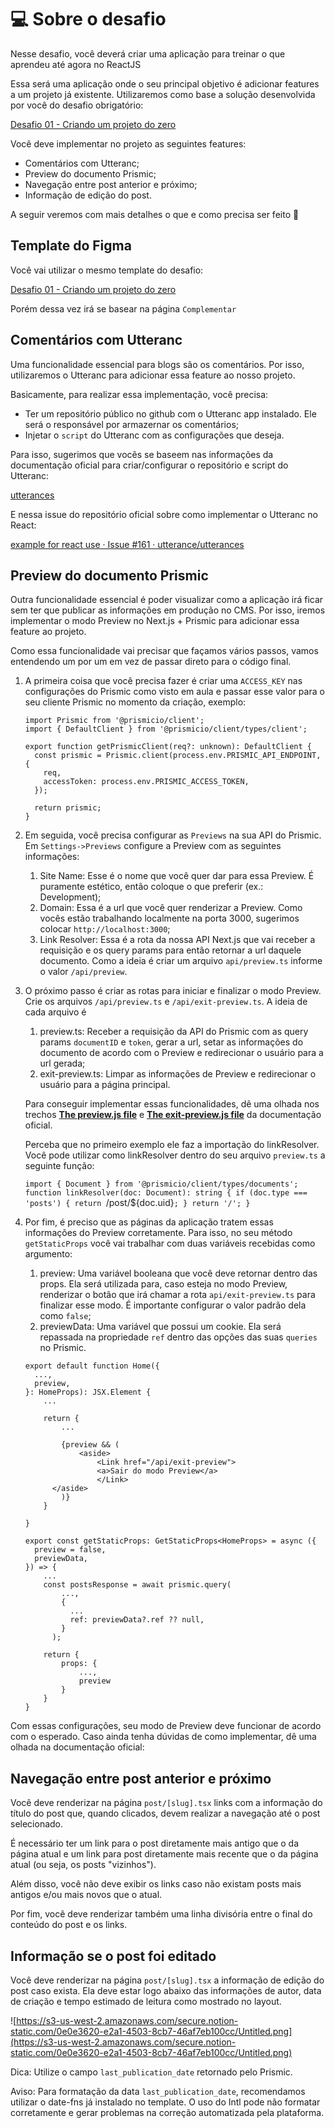 # 💻 Sobre o desafio

Nesse desafio, você deverá criar uma aplicação para treinar o que aprendeu até agora no ReactJS

Essa será uma aplicação onde o seu principal objetivo é adicionar features a um projeto já existente. Utilizaremos como base a solução desenvolvida por você do desafio obrigatório:

[Desafio 01 - Criando um projeto do zero](https://www.notion.so/Desafio-01-Criando-um-projeto-do-zero-b1a3645d286b4eec93f5f1f5476d0ff7) 

Você deve implementar no projeto as seguintes features:

- Comentários com Utteranc;
- Preview do documento Prismic;
- Navegação entre post anterior e próximo;
- Informação de edição do post.

A seguir veremos com mais detalhes o que e como precisa ser feito 🚀

## Template do Figma

Você vai utilizar o mesmo template do desafio:

[Desafio 01 - Criando um projeto do zero](https://www.notion.so/Desafio-01-Criando-um-projeto-do-zero-b1a3645d286b4eec93f5f1f5476d0ff7) 

Porém dessa vez irá se basear na página `Complementar`

## Comentários com Utteranc

Uma funcionalidade essencial para blogs são os comentários. Por isso, utilizaremos o Utteranc para adicionar essa feature ao nosso projeto.

Basicamente, para realizar essa implementação, você precisa:

- Ter um repositório público no github com o Utteranc app instalado. Ele será o responsável por armazernar os comentários;
- Injetar o `script` do Utteranc com as configurações que deseja.

Para isso, sugerimos que vocês se baseem nas informações da documentação oficial para criar/configurar o repositório e script do Utteranc:

[utterances](https://utteranc.es/)

E nessa issue do repositório oficial sobre como implementar o Utteranc no React:

[example for react use · Issue #161 · utterance/utterances](https://github.com/utterance/utterances/issues/161)

## Preview do documento Prismic

Outra funcionalidade essencial é poder visualizar como a aplicação irá ficar sem ter que publicar as informações em produção no CMS. Por isso, iremos implementar o modo Preview no Next.js + Prismic para adicionar essa feature ao projeto.

Como essa funcionalidade vai precisar que façamos vários passos, vamos entendendo um por um em vez de passar direto para o código final.

1. A primeira coisa que você precisa fazer é criar uma `ACCESS_KEY` nas configurações do Prismic como visto em aula e passar esse valor para o seu cliente Prismic no momento da criação, exemplo:

    ```tsx
    import Prismic from '@prismicio/client';
    import { DefaultClient } from '@prismicio/client/types/client';

    export function getPrismicClient(req?: unknown): DefaultClient {
      const prismic = Prismic.client(process.env.PRISMIC_API_ENDPOINT, {
        req,
        accessToken: process.env.PRISMIC_ACCESS_TOKEN,
      });

      return prismic;
    }
    ```

2. Em seguida, você precisa configurar as `Previews` na sua API do Prismic. Em `Settings->Previews` configure a Preview com as seguintes informações:
    1. Site Name: Esse é o nome que você quer dar para essa Preview. É puramente estético, então coloque o que preferir (ex.: Development);
    2. Domain: Essa é a url que você quer renderizar a Preview. Como vocês estão trabalhando localmente na porta 3000, sugerimos colocar `http://localhost:3000`;
    3. Link Resolver: Essa é a rota da nossa API Next.js que vai receber a requisição e os query params para então retornar a url daquele documento. Como a ideia é criar um arquivo `api/preview.ts` informe o valor `/api/preview`.
3. O próximo passo é criar as rotas para iniciar e finalizar o modo Preview. Crie os arquivos `/api/preview.ts` e `/api/exit-preview.ts`. A ideia de cada arquivo é
    1. preview.ts: Receber a requisição da API do Prismic com as query params `documentID` e `token`, gerar a url, setar as informações do documento de acordo com o Preview e redirecionar o usuário para a url gerada;
    2. exit-preview.ts: Limpar as informações de Preview e redirecionar o usuário para a página principal.

    Para conseguir implementar essas funcionalidades, dê uma olhada nos trechos **[The preview.js file](https://prismic.io/docs/technologies/previews-nextjs)** e **[The exit-preview.js file](https://github.com/prismicio/nextjs-blog/tree/master/pages/api)** da documentação oficial.

    Perceba que no primeiro exemplo ele faz a importação do linkResolver. Você pode utilizar como linkResolver dentro do seu arquivo `preview.ts` a seguinte função:

    `import { Document } from '@prismicio/client/types/documents';
    function linkResolver(doc: Document): string {
      if (doc.type === 'posts') {
        return `/post/${doc.uid}`;
      }
      return '/';
    }`

4. Por fim, é preciso que as páginas da aplicação tratem essas informações do Preview corretamente. Para isso, no seu método `getStaticProps` você vai trabalhar com duas variáveis recebidas como argumento:
    1. preview: Uma variável booleana que você deve retornar dentro das props. Ela será utilizada para, caso esteja no modo Preview, renderizar o botão que irá chamar a rota `api/exit-preview.ts` para finalizar esse modo. É importante configurar o valor padrão dela como `false`;
    2. previewData: Uma variável que possui um cookie. Ela será repassada na propriedade `ref` dentro das opções das suas `queries` no Prismic.

    ```tsx
    export default function Home({
      ...,
      preview,
    }: HomeProps): JSX.Element {
    	...

    	return {
    		...

    		{preview && (
    			<aside>
    				<Link href="/api/exit-preview">
    			    <a>Sair do modo Preview</a>
    				</Link>
          </aside>
    		)}
    	}

    }

    export const getStaticProps: GetStaticProps<HomeProps> = async ({
      preview = false,
      previewData,
    }) => {
    	...
    	const postsResponse = await prismic.query(
    	    ...,
    	    {
    	      ...
    	      ref: previewData?.ref ?? null,
    	    }
    	  );
    	
    	return {
    		props: {
    			...,
    			preview
    		}
    	}
    }
    ```

Com essas configurações, seu modo de Preview deve funcionar de acordo com o esperado. Caso ainda tenha dúvidas de como implementar, dê uma olhada na documentação oficial:

## Navegação entre post anterior e próximo

Você deve renderizar na página `post/[slug].tsx` links com a informação do título do post que, quando clicados, devem realizar a navegação até o post selecionado. 

É necessário ter um link para o post diretamente mais antigo que o da página atual e um link para post diretamente mais recente que o da página atual (ou seja, os posts "vizinhos").

Além disso, você não deve exibir os links caso não existam posts mais antigos e/ou mais novos que o atual.

Por fim, você deve renderizar também uma linha divisória entre o final do conteúdo do post e os links.

## Informação se o post foi editado

Você deve renderizar na página `post/[slug].tsx` a informação de edição do post caso exista. Ela deve estar logo abaixo das informações de autor, data de criação e tempo estimado de leitura como mostrado no layout.

![https://s3-us-west-2.amazonaws.com/secure.notion-static.com/0e0e3620-e2a1-4503-8cb7-46af7eb100cc/Untitled.png](https://s3-us-west-2.amazonaws.com/secure.notion-static.com/0e0e3620-e2a1-4503-8cb7-46af7eb100cc/Untitled.png)

Dica: Utilize o campo `last_publication_date` retornado pelo Prismic.

Aviso: Para formatação da data `last_publication_date`, recomendamos utilizar o date-fns já instalado no template. O uso do Intl pode não formatar corretamente e gerar problemas na correção automatizada pela plataforma.

